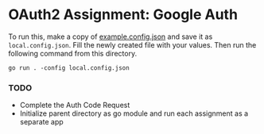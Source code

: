 # OAuth2 Assignment: Google Auth

To run this, make a copy of [example.config.json](example.config.json) and save it as `local.config.json`. Fill the newly created file with your values. Then run the following command from this directory.

```
go run . -config local.config.json
```

### TODO
- Complete the Auth Code Request
- Initialize parent directory as go module and run each assignment as a separate app